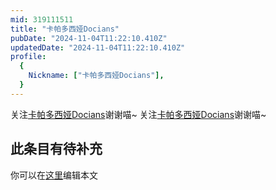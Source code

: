 ```yaml
---
mid: 319111511
title: "卡帕多西娅Docians"
pubDate: "2024-11-04T11:22:10.410Z"
updatedDate: "2024-11-04T11:22:10.410Z"
profile:
  {
    Nickname: ["卡帕多西娅Docians"],
  }
---
```


关注[卡帕多西娅Docians](https://space.bilibili.com/319111511)谢谢喵~ 关注[卡帕多西娅Docians](https://space.bilibili.com/319111511)谢谢喵~

## 此条目有待补充
你可以在[这里](https://github.com/Yuhanawa/VTuber.ICU-Content/edit/master/v/卡帕多西娅Docians/index.md)编辑本文
